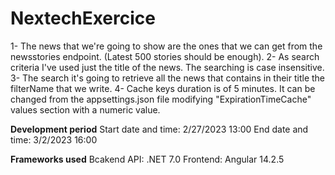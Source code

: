 # NextechExercice
1- The news that we're going to show are the ones that we can get from the newsstories endpoint. (Latest 500 stories should be enough).
2- As search criteria I've used just the title of the news. The searching is case insensitive.
3- The search it's going to retrieve all the news that contains in their title the filterName that we write.
4- Cache keys duration is of 5 minutes. It can be changed from the appsettings.json file modifying "ExpirationTimeCache" values section with a numeric value.

****Development period****
Start date and time: 2/27/2023 13:00
End date and time: 3/2/2023 16:00

****Frameworks used****
Bcakend API: .NET 7.0
Frontend: Angular 14.2.5